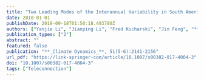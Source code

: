 ```yaml
---
title: "Two Leading Modes of the Interannual Variability in South American Surface Air Temperature during Austral Winter"
date: 2018-01-01
publishDate: 2019-09-18T01:50:18.493780Z
authors: ["Yanjie Li", "Jianping Li", "Fred Kucharski", "Jin Feng", "**Sen Zhao**", "Jiayu Zheng"]
publication_types: ["2"]
abstract: ""
featured: false
publication: "**_Climate Dynamics_**, 51(5-6):2141-2156"
url_pdf: "https://link-springer-com/article/10.1007/s00382-017-4004-3"
doi: "10.1007/s00382-017-4004-3"
tags: ["Teleconnection"]
---
```


